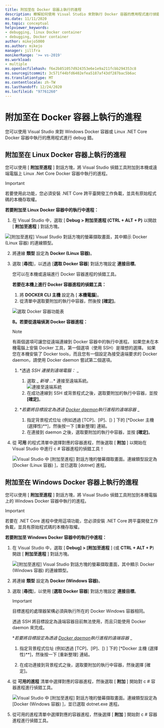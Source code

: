 ```yaml
---
title: 附加至在 Docker 容器上執行的進程
description: 瞭解如何使用 Visual Studio 來對執行 Docker 容器的應用程式進行偵錯工具
ms.date: 11/11/2020
ms.topic: conceptual
helpviewer_keywords:
- debugging, linux Docker container
- debugging, Docker container
author: mikejo5000
ms.author: mikejo
manager: jillfra
monikerRange: '>= vs-2019'
ms.workload:
- multiple
ms.openlocfilehash: f6e2b851057d924353e6e1e9a211fcbb294353c8
ms.sourcegitcommit: 3c571f44bfd6402efea5187af43df287bac5b6ac
ms.translationtype: MT
ms.contentlocale: zh-TW
ms.lasthandoff: 12/24/2020
ms.locfileid: "97761260"
---
```

# <a name="attach-to-a-process-running-on-a-docker-container"></a>附加至在 Docker 容器上執行的進程 

您可以使用 Visual Studio 來對 Windows Docker 容器或 Linux .NET Core Docker 容器中執行的應用程式進行 debug 錯。

## <a name="attach-to-a-process-running-on-a-linux-docker-container"></a>附加至在 Linux Docker 容器上執行的進程

您可以使用 [ **附加至進程** ] 對話方塊，將 Visual Studio 偵錯工具附加到本機或遠端電腦上 Linux .Net Core Docker 容器中執行的進程。

> [!IMPORTANT]
> 若要使用此功能，您必須安裝 .NET Core 跨平臺開發工作負載，並具有原始程式碼的本機存取權。

**若要附加至 Linux Docker 容器中的執行中進程：**

1. 在 Visual Studio 中，選取 [ **Debug > 附加至進程 (CTRL + ALT + P)** 以開啟 [ **附加至進程** ] 對話方塊。

![[附加至進程] Visual Studio 對話方塊的螢幕擷取畫面，其中顯示 Docker (Linux 容器) 的連線類型。](../debugger/media/attach-process-menu.png "Attach_To_Process_Menu")

2. 將連線 **類型** 設定為 **Docker (Linux 容器)**。
3. 選取 [**尋找**]，以透過 [**選取 Docker 容器**] 對話方塊設定 **連接目標**。

    您可以在本機或遠端進行 Docker 容器進程的偵錯工具。

    **若要在本機上進行 Docker 容器進程的偵錯工具：**
    1. 將 **DOCKER CLI 主機** 設定為 [ **本機電腦**]。
    1. 從清單中選取要附加的執行中容器，然後按 **[確定]**。

    ![選取 Docker 容器功能表](../debugger/media/select-docker-container.png "Select_Docker_Container_Menu")

    **B。若要從遠端偵測 Docker 容器進程：**

    > [!NOTE]
    > 有兩個選項可讓您從遠端連線到 Docker 容器中的執行中進程。 如果您未在本機電腦上安裝 Docker 工具，第一個選項（使用 SSH）是理想的選擇。  如果您在本機安裝了 Docker tools，而且您有一個設定為接受遠端要求的 Docker daemon，請使用 Docker daemon 嘗試第二個選項。

    1. *透過 *_SSH 連接到遠端電腦：_* _
        1. 選取 _ *新增 ...** 連接至遠端系統。<br/>
        ![連接至遠端系統](../debugger/media/connect-remote-system.png "連接至遠端系統")
        1. 在成功連線到 SSH 或背景程式之後，選取要附加的執行中容器，並按 **[確定]**。

    1. **_若要將目標設定為透過 [Docker daemon](https://docs.docker.com/engine/reference/commandline/dockerd/)執行進程的遠端容器_* _
        1. 指定背景程式位址 (例如透過 [TCP]、[IP]、[) ] 下的 [*Docker 主機 (選擇性)**]，然後按一下 [重新整理] 連結。
        1. 在連接到 daemon 之後，選取要附加的執行中容器，並按 **[確定]**。

4. 從 **可用** 的程式清單中選擇對應的容器進程，然後選取 [ **附加** ] 以開始在 Visual Studio 中進行 c # 容器進程的偵錯工具！

    ![Visual Studio 中 [附加至進程] 對話方塊的螢幕擷取畫面。連線類型設定為 [Docker (Linux 容器) ]，並已選取 [dotnet] 進程。](../debugger/media/docker-attach-complete.png "完成的 Linux Docker 附加功能表")

## <a name="attach-to-a-process-running-on-a-windows-docker-container"></a>附加至在 Windows Docker 容器上執行的進程

您可以使用 [ **附加至進程** ] 對話方塊，將 Visual Studio 偵錯工具附加到本機電腦上的 Windows Docker 容器中執行的進程。

> [!IMPORTANT]
> 若要在 .NET Core 進程中使用這項功能，您必須安裝 .NET Core 跨平臺開發工作負載，並具有原始程式碼的本機存取權。

**若要附加至 Windows Docker 容器中的執行中進程：**

1. 在 Visual Studio 中，選取 [ **Debug] > [附加至進程** ] (或 **CTRL + ALT + P**) 開啟 [ **附加至進程** ] 對話方塊。

   ![[附加至進程] Visual Studio 對話方塊的螢幕擷取畫面，其中顯示 Docker (Windows 容器) 的連線類型。](../debugger/media/attach-process-menu-docker-windows.png "Attach_To_Process_Menu")

2. 將連線 **類型** 設定為 **Docker (Windows 容器)**。
3. 選取 [**尋找**]，以使用 [**選取 Docker 容器**] 對話方塊設定 **連接目標**。

    > [!IMPORTANT]
    > 目標進程的處理器架構必須與執行所在的 Docker Windows 容器相同。

   透過 SSH 將目標設定為遠端容器目前無法使用，而且只能使用 Docker daemon 來完成。

    **_若要將目標設定為透過 [Docker daemon](https://docs.docker.com/engine/reference/commandline/dockerd/)執行進程的遠端容器_* _
    1. 指定背景程式位址 (例如透過 [TCP]、[IP]、[) ] 下的 [*Docker 主機 (選擇性)**]，然後按一下 [重新整理] 連結。

    1. 在成功連接到背景程式之後，選取要附加的執行中容器，然後選擇 [確定]。

4. 從 **可用的進程** 清單中選擇對應的容器進程，然後選取 [ **附加** ] 開始對 c # 容器進程進行偵錯工具。

    ![Visual Studio 中 [附加至進程] 對話方塊的螢幕擷取畫面。連線類型設定為 [Docker (Windows 容器) ]，並已選取 dotnet.exe 進程。](../debugger/media/docker-attach-complete-windows.png "完成的 Windows Docker 附加功能表")

5. 從可用的進程清單中選擇對應的容器進程，然後選擇 [ **附加** ] 開始對 c # 容器進程進行偵錯工具。